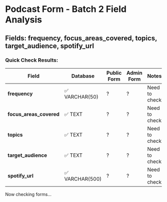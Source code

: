 # Podcast Form - Batch 2 Field Analysis
## Fields: frequency, focus_areas_covered, topics, target_audience, spotify_url

### Quick Check Results:

| Field | Database | Public Form | Admin Form | Notes |
|-------|----------|-------------|------------|-------|
| **frequency** | ✅ VARCHAR(50) | ? | ? | Need to check |
| **focus_areas_covered** | ✅ TEXT | ? | ? | Need to check |
| **topics** | ✅ TEXT | ? | ? | Need to check |
| **target_audience** | ✅ TEXT | ? | ? | Need to check |
| **spotify_url** | ✅ VARCHAR(500) | ? | ? | Need to check |

Now checking forms...